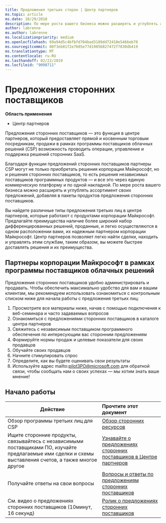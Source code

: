 ```yaml
---
title: Предложения третьих сторон | Центр партнеров
ms.topic: article
ms.date: 10/29/2018
description: По мере роста вашего бизнеса можно расширять и углублять ассортимент своих предложений, добавляя в пакеты продуктов предложения третьих лиц.
author: labrenne
ms.author: labrenne
ms.localizationpriority: medium
ms.openlocfilehash: 69a94d5c4bfbfd704bad3189dd72410e5466eb70
ms.sourcegitcommit: 80f3eb81f2e7605e77d19856827472f7830db419
ms.translationtype: MT
ms.contentlocale: ru-RU
ms.lasthandoff: 02/22/2019
ms.locfileid: "9098711"
---
```

# <a name="third-party-offers"></a>Предложения сторонних поставщиков 

**Область применения**

- Центр партнеров

Предложения сторонних поставщиков — это функция в центре партнеров, который предоставляет прямой и косвенным торговым посредникам, продажи в рамках программы поставщиков облачных решений (CSP) возможность проводить операции, управление и поддержка решений сторонних SaaS.  

Благодаря функции предложений сторонних поставщиков партнеры CSP могут не только приобретать решения корпорации Майкрософт, но и решения сторонних поставщиков, то есть решения независимых поставщиков программных продуктов —  и все это через единую коммерческую платформу и по одной накладной.  По мере роста вашего бизнеса можно расширять и углублять ассортимент своих предложений, добавляя в пакеты продуктов предложения сторонних поставщиков. 

Вы найдете различные типы предложения третьих лиц в центре партнеров, которые работают с продуктами корпорации Майкрософт. Предлагайте преимущества наличие более широкий набор дифференцированных решений, проданные, и легко осуществляются в одном расположении вами, их надежным партнером корпорации Майкрософт. Центр партнеров позволяет легко найти сделки, находить и управлять этим службам, таким образом, вы можете быстрее доставлять решения и их преимущества.

## <a name="microsoft-partners-in-the-cloud-solution-provider-program"></a>Партнеры корпорации Майкрософт в рамках программы поставщиков облачных решений

Предложения сторонних поставщиков удобно администрировать и продавать. Чтобы обеспечить максимально удобство для вам и вашим клиентам, мы рекомендуем использовать ознакомиться с контрольным списком ниже для начала работы с предложения третьих лиц:

1. Просмотрите все материалы ниже, начав с помощью подключения к веб-семинара и часто задаваемых вопросов
2. Ознакомиться с предложениями сторонних поставщиков в каталоге центра партнеров
3. Свяжитесь с независимым поставщиком программного обеспечения по интересующим вас сторонним предложениям
4. Формируйте нормы продаж и целевые показатели для своих продавцов
5. Обучайте своих продавцов
6. Начните стимулировать спрос
7. Определите, как вы будете оценивать свои результаты
8. Используйте адрес mailto:pilot3PO@microsoft.com для обратной связи, чтобы сообщать нам о своих успехах — мы хотим знать ваше мнение!

## <a name="get-started"></a>Начало работы 

|**Действие**   |**Прочтите этот документ**   |
|------------------|:--------------------|
|Обзор программы третьих лиц для CSP  |[Обзор сторонних ресурсов](https://assetsprod.microsoft.com/mpn/third-party-offers-overview.pptx)|
|Ищите сторонние продукты, связывайтесь с независимыми поставщиками ПО, изучайте предлагаемые ими сделки и схемы выставления счетов, а также многое другое| [Узнавайте о предложениях сторонних поставщиков в Центре партнеров](third-party-help.md) |
|Получайте ответы на свои вопросы| [Вопросы и ответы по предложениям сторонних поставщиков](https://assetsprod.microsoft.com/mpn/third-party-offers-faq.docx) |
|См. видео о предложениях сторонних поставщиков (10минут, 16 секунд)   |[Ролик о предложениях сторонних поставщиков](https://assetsprod.microsoft.com/mpn/third-party-offers-demo.wma)|


